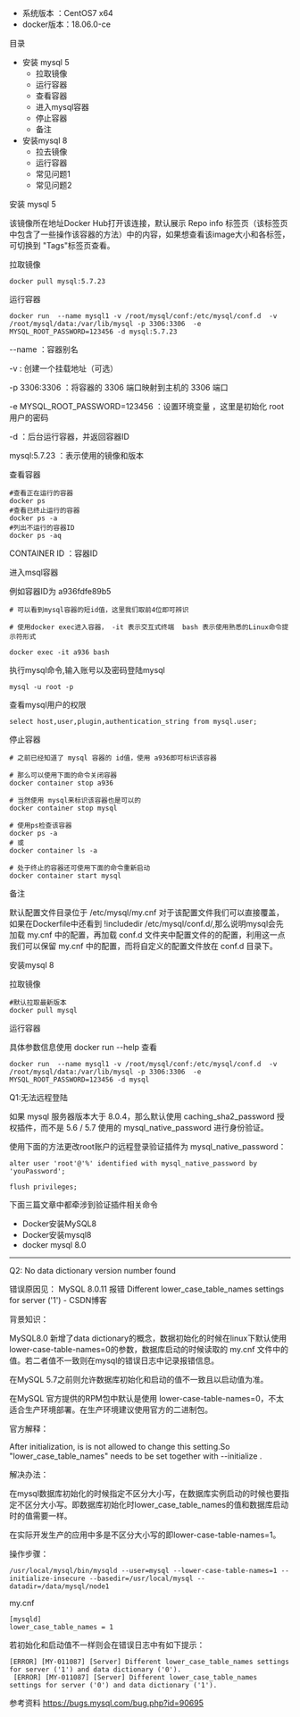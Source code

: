 - 系统版本 ：CentOS7 x64
- docker版本：18.06.0-ce

目录

- 安装 mysql 5
  - 拉取镜像
  - 运行容器
  - 查看容器
  - 进入mysql容器
  - 停止容器
  - 备注
- 安装mysql 8
  - 拉去镜像
  - 运行容器
  - 常见问题1
  - 常见问题2
    

安装 mysql 5

该镜像所在地址Docker Hub打开该连接，默认展示 Repo info 标签页（该标签页中包含了一些操作该容器的方法）中的内容，如果想查看该image大小和各标签，可切换到 "Tags"标签页查看。 

拉取镜像

    docker pull mysql:5.7.23

运行容器

    docker run  --name mysql1 -v /root/mysql/conf:/etc/mysql/conf.d  -v /root/mysql/data:/var/lib/mysql -p 3306:3306  -e MYSQL_ROOT_PASSWORD=123456 -d mysql:5.7.23

--name ：容器别名

-v  : 创建一个挂载地址（可选）

-p 3306:3306 ：将容器的 3306 端口映射到主机的 3306 端口

-e MYSQL_ROOT_PASSWORD=123456 ：设置环境变量 ，这里是初始化 root 用户的密码 

-d ：后台运行容器，并返回容器ID

mysql:5.7.23 ：表示使用的镜像和版本

查看容器

    #查看正在运行的容器
    docker ps
    #查看已终止运行的容器
    docker ps -a
    #列出不运行的容器ID
    docker ps -aq

CONTAINER ID ：容器ID

进入msql容器

例如容器ID为	 a936fdfe89b5 

    # 可以看到mysql容器的短id值，这里我们取前4位即可辨识
    
    # 使用docker exec进入容器， -it 表示交互式终端  bash 表示使用熟悉的Linux命令提示符形式
    
    docker exec -it a936 bash

执行mysql命令,输入账号以及密码登陆mysql

    mysql -u root -p

查看mysql用户的权限

    select host,user,plugin,authentication_string from mysql.user;

停止容器

    # 之前已经知道了 mysql 容器的 id值，使用 a936即可标识该容器
    
    # 那么可以使用下面的命令关闭容器
    docker container stop a936
    
    # 当然使用 mysql来标识该容器也是可以的
    docker container stop mysql
    
    # 使用ps检查该容器
    docker ps -a
    # 或 
    docker container ls -a
    
    # 处于终止的容器还可使用下面的命令重新启动
    docker container start mysql

备注

默认配置文件目录位于 /etc/mysql/my.cnf  对于该配置文件我们可以直接覆盖，如果在Dockerfile中还看到 !includedir /etc/mysql/conf.d/,那么说明mysql会先加载 my.cnf 中的配置，再加载  conf.d 文件夹中配置文件的的配置，利用这一点我们可以保留 my.cnf 中的配置，而将自定义的配置文件放在 conf.d 目录下。

安装mysql 8

拉取镜像

    #默认拉取最新版本
    docker pull mysql

运行容器

具体参数信息使用 docker run --help 查看

    docker run  --name mysql1 -v /root/mysql/conf:/etc/mysql/conf.d  -v /root/mysql/data:/var/lib/mysql -p 3306:3306  -e MYSQL_ROOT_PASSWORD=123456 -d mysql

Q1:无法远程登陆

如果 mysql 服务器版本大于 8.0.4，那么默认使用 caching_sha2_password 授权插件，而不是 5.6 / 5.7 使用的 mysql_native_password 进行身份验证。 

使用下面的方法更改root账户的远程登录验证插件为 mysql_native_password： 

    alter user 'root'@'%' identified with mysql_native_password by 'youPassword';
    
    flush privileges;

下面三篇文章中都牵涉到验证插件相关命令 

- Docker安装MySQL8 
- Docker安装mysql8 
- docker mysql 8.0 
  

---



Q2: No data dictionary version number found

错误原因见： MySQL 8.0.11 报错 Different lower_case_table_names settings for server ('1') - CSDN博客 

 背景知识：

MySQL8.0  新增了data dictionary的概念，数据初始化的时候在linux下默认使用lower-case-table-names=0的参数，数据库启动的时候读取的 my.cnf 文件中的值。若二者值不一致则在mysql的错误日志中记录报错信息。

在MySQL 5.7之前则允许数据库初始化和启动的值不一致且以启动值为准。

 在MySQL 官方提供的RPM包中默认是使用 lower-case-table-names=0，不太适合生产环境部署。在生产环境建议使用官方的二进制包。

官方解释：

After initialization, is is not allowed to change this setting.So "lower_case_table_names" needs to be set together with --initialize .

解决办法：

在mysql数据库初始化的时候指定不区分大小写，在数据库实例启动的时候也要指定不区分大小写。即数据库初始化时lower_case_table_names的值和数据库启动时的值需要一样。

在实际开发生产的应用中多是不区分大小写的即lower-case-table-names=1。

 操作步骤： 

    /usr/local/mysql/bin/mysqld --user=mysql --lower-case-table-names=1 --initialize-insecure --basedir=/usr/local/mysql --datadir=/data/mysql/node1

my.cnf

    [mysqld]
    lower_case_table_names = 1

若初始化和启动值不一样则会在错误日志中有如下提示： 

    [ERROR] [MY-011087] [Server] Different lower_case_table_names settings for server ('1') and data dictionary ('0').
     [ERROR] [MY-011087] [Server] Different lower_case_table_names settings for server ('0') and data dictionary ('1').

参考资料 https://bugs.mysql.com/bug.php?id=90695 

 

 

 

 

 

 










